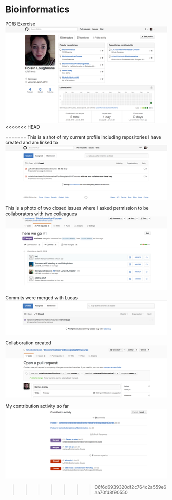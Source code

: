 # Bioinformatics
PCfB Exercise
![My profile](screenshotsforpcfb/PCfBScreenshot1.png)
<<<<<<< HEAD

=======
This is a shot of my current profile including repositories I have created and am linked to
![Closed Issues](screenshotsforpcfb/pcfbScreenshot2.png)

This is a photo of two closed issues where I asked permission to be collaborators with two colleagues
![pulled requests and merges](screenshotsforpcfb/pcfbScreenshot3.png)

Commits were merged with Lucas
![Accepted pull request](screenshotsforpcfb/Screenshot4.png)

Collaboration created
![editing another repository](screenshotsforpcfb/Screenshot5.png)

My contribution activity so far
![My contribution activity so far](https://github.com/roisineva/Bioinformatics/blob/master/scrennshot6.png)
>>>>>>> 06f6d6939320df2c764c2a559e6aa70fd8f90550







